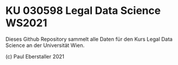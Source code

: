 # KU 030598 Legal Data Science WS2021

Dieses Github Repository sammelt alle Daten für den Kurs Legal Data Science an der Universität Wien. 

(c) Paul Eberstaller 2021
